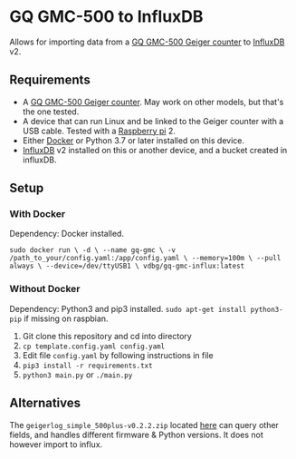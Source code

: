 # GQ GMC-500 to InfluxDB

Allows for importing data from a [GQ GMC-500 Geiger counter](https://www.gqelectronicsllc.com/comersus/store/comersus_viewItem.asp?idProduct=5631) to [InfluxDB](https://www.influxdata.com/) v2.

## Requirements

- A [GQ GMC-500 Geiger counter](https://www.gqelectronicsllc.com/comersus/store/comersus_viewItem.asp?idProduct=5631). May work on other models, but that's the one tested.
- A device that can run Linux and be linked to the Geiger counter with a USB cable. Tested with a [Raspberry pi](https://www.raspberrypi.com/products/) 2.
- Either [Docker](https://www.docker.com/) or Python 3.7 or later installed on this device.
- [InfluxDB](https://en.wikipedia.org/wiki/InfluxDB) v2 installed on this or another device, and a bucket created in influxDB.


## Setup

### With Docker

Dependency: Docker installed.

``
sudo docker run \
  -d \
  --name gq-gmc \
  -v /path_to_your/config.yaml:/app/config.yaml \
  --memory=100m \
  --pull always \
  --device=/dev/ttyUSB1 \
  vdbg/gq-gmc-influx:latest
``

### Without Docker

Dependency: Python3 and pip3 installed. `sudo apt-get install python3-pip` if missing on raspbian.

1. Git clone this repository and cd into directory
2. `cp template.config.yaml config.yaml`
3. Edit file `config.yaml` by following instructions in file
4. `pip3 install -r requirements.txt`
5. `python3 main.py` or `./main.py`

## Alternatives

The `geigerlog_simple_500plus-v0.2.2.zip` located [here](https://sourceforge.net/projects/geigerlog/files/)
can query other fields, and handles different firmware & Python versions. It does not however import to influx.


